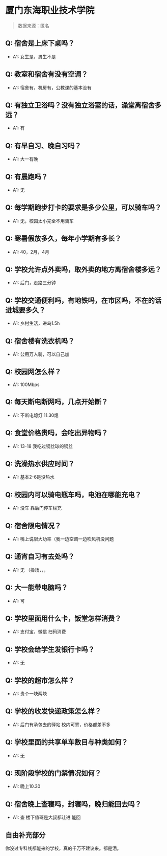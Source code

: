 # 厦门东海职业技术学院

> 数据来源：匿名

## Q: 宿舍是上床下桌吗？

- A1: 女生是，男生不是

## Q: 教室和宿舍有没有空调？

- A1: 宿舍有，机房有，公教课的基本没有

## Q: 有独立卫浴吗？没有独立浴室的话，澡堂离宿舍多远？

- A1: 有

## Q: 有早自习、晚自习吗？

- A1: 大一有晚

## Q: 有晨跑吗？

- A1: 无

## Q: 每学期跑步打卡的要求是多少公里，可以骑车吗？

- A1: 无，校园太小完全不用骑车

## Q: 寒暑假放多久，每年小学期有多长？

- A1: 40，2月，4月

## Q: 学校允许点外卖吗，取外卖的地方离宿舍楼多远？

- A1: 后门，走路三分钟

## Q: 学校交通便利吗，有地铁吗，在市区吗，不在的话进城要多久？

- A1: 乡村生活，进岛1.5h

## Q: 宿舍楼有洗衣机吗？

- A1: 公用万人骑，可以自己加

## Q: 校园网怎么样？

- A1: 100Mbps

## Q: 每天断电断网吗，几点开始断？

- A1: 不断电熄灯 11.30熄

## Q: 食堂价格贵吗，会吃出异物吗？

- A1: 13-18  我吃过钢丝球的钢丝

## Q: 洗澡热水供应时间？

- A1: 基本2-6是没热水

## Q: 校园内可以骑电瓶车吗，电池在哪能充电？

- A1: 没车 靠后门停车栏充

## Q: 宿舍限电情况？

- A1: 嘴上说限大功率（我一边空调一边吹风机没问题

## Q: 通宵自习有去处吗？

- A1: 无  （操场，，，

## Q: 大一能带电脑吗？

- A1: 可

## Q: 学校里面用什么卡，饭堂怎样消费？

- A1: 支付宝，微信         扫码消费

## Q: 学校会给学生发银行卡吗？

- A1: 无

## Q: 学校的超市怎么样？

- A1: 贵个一块两块

## Q: 学校的收发快递政策怎么样？

- A1: 后门有承包去的驿站 校内可寄，价格都差不多

## Q: 学校里面的共享单车数目与种类如何？

- A1: 无

## Q: 现阶段学校的门禁情况如何？

- A1: 晚上10.30

## Q: 宿舍晚上查寝吗，封寝吗，晚归能回去吗？

- A1: 查    楼下值班是大叔都让进       能回

## 自由补充部分

你没过专科线都能来的学校，真的千万不建议来。都是泪。